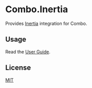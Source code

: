 # Combo.Inertia

Provides [Inertia](https://inertiajs.com/) integration for Combo.

## Usage

Read the [User Guide](./USER_GUIDE.md).

## License

[MIT](./LICENSE)
